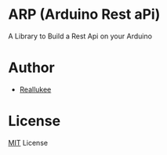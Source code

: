 # ARP (Arduino Rest aPi)

A Library to Build a Rest Api on your Arduino



# Author

* [Reallukee](https://github.com/reallukee)



# License

[MIT](./LICENSE) License
